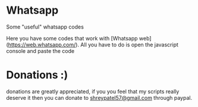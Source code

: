 # Whatsapp
Some "useful" whatsapp codes

Here you have some codes that work with [Whatsapp web] (https://web.whatsapp.com/).
All you have to do is open the javascript console and paste the code

# Donations :)

donations are greatly appreciated, if you you feel that my scripts really deserve it then you can donate to shreypatel57@gmail.com through paypal.
